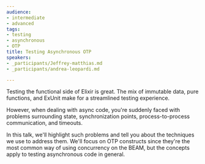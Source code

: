 ```yaml
---
audience:
- intermediate
- advanced
tags:
- testing
- asynchronous
- OTP
title: Testing Asynchronous OTP
speakers:
- _participants/Jeffrey-matthias.md
- _participants/andrea-leopardi.md

---
```

Testing the functional side of Elixir is great. The mix of immutable data, pure functions, and ExUnit make for a streamlined testing experience.  
  
However, when dealing with async code, you're suddenly faced with problems surrounding state, synchronization points, process-to-process communication, and timeouts.  
  
In this talk, we'll highlight such problems and tell you about the techniques we use to address them. We'll focus on OTP constructs since they're the most common way of using concurrency on the BEAM, but the concepts apply to testing asynchronous code in general.